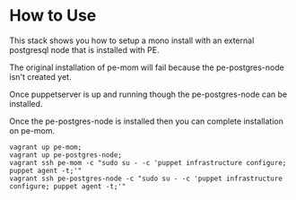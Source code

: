 # How to Use

This stack shows you how to setup a mono install with an external postgresql node that is installed with PE.

The original installation of pe-mom will fail because the pe-postgres-node isn't created yet.

Once puppetserver is up and running though the pe-postgres-node can be installed.

Once the pe-postgres-node is installed then you can complete installation on pe-mom.

```
vagrant up pe-mom;
vagrant up pe-postgres-node;
vagrant ssh pe-mom -c "sudo su - -c 'puppet infrastructure configure; puppet agent -t;'"
vagrant ssh pe-postgres-node -c "sudo su - -c 'puppet infrastructure configure; puppet agent -t;'"
```

